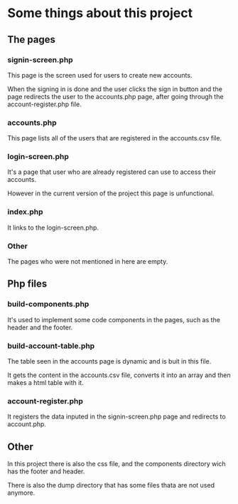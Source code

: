 # Some things about this project

## The pages

### signin-screen.php

This page is the screen used for users to create new accounts.

When the signing in is done and the user clicks the sign in button and the page redirects the user to the accounts.php page, after going through the account-register.php file.

### accounts.php

This page lists all of the users that are registered in the accounts.csv file.

### login-screen.php

It's a page that user who are already registered can use to access their accounts.

However in the current version of the project this page is unfunctional.

### index.php

It links to the login-screen.php.

### Other

The pages who were not mentioned in here are empty.

## Php files

### build-components.php

It's used to implement some code components in the pages, such as the header and the footer.

### build-account-table.php

The table seen in the accounts page is dynamic and is buit in this file.

It gets the content in the accounts.csv file, converts it into an array and then makes a html table with it.

### account-register.php

It registers the data inputed in the signin-screen.php page and redirects to account.php.

## Other

In this project there is also the css file, and the components directory wich has the footer and header.

There is also the dump directory that has some files thata are not used anymore.